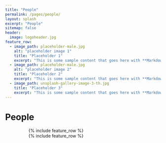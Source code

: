 ```yaml
---
title: "People"
permalink: /pages/people/
layout: splash
excerpt: "People"
sitemap: false
header:
  image: logoheader.jpg
feature_row:
  - image_path: placeholder-male.jpg
    alt: "placeholder image 1"
    title: "Placeholder 1"
    excerpt: "This is some sample content that goes here with **Markdown** formatting."
  - image_path: placeholder-male.jpg
    alt: "placeholder image 2"
    title: "Placeholder 2"
    excerpt: "This is some sample content that goes here with **Markdown** formatting."
  - image_path: unsplash-gallery-image-3-th.jpg
    title: "Placeholder 3"
    excerpt: "This is some sample content that goes here with **Markdown** formatting."
---
```


<h1>People</h1>

<div style="width:70%;margin:auto;">{% include feature_row %}</div>
<div style="width:70%;margin:auto;">{% include feature_row %}</div>
